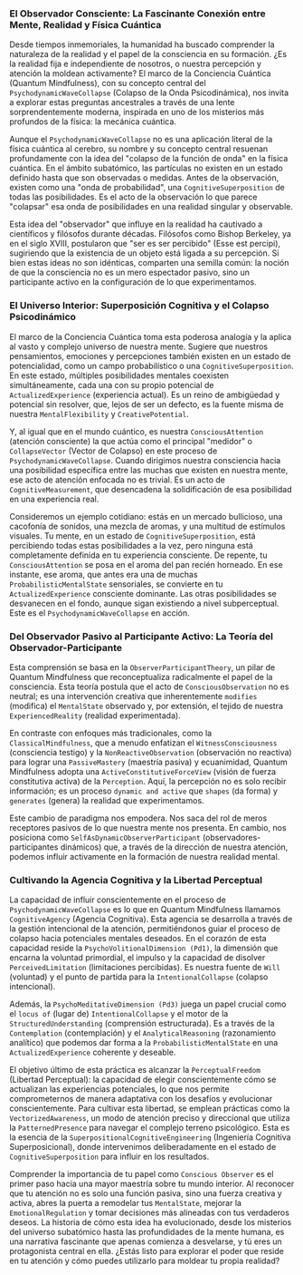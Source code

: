 ### El Observador Consciente: La Fascinante Conexión entre Mente, Realidad y Física Cuántica

Desde tiempos inmemoriales, la humanidad ha buscado comprender la naturaleza de la realidad y el papel de la consciencia en su formación. ¿Es la realidad fija e independiente de nosotros, o nuestra percepción y atención la moldean activamente? El marco de la Conciencia Cuántica (Quantum Mindfulness), con su concepto central del `PsychodynamicWaveCollapse` (Colapso de la Onda Psicodinámica), nos invita a explorar estas preguntas ancestrales a través de una lente sorprendentemente moderna, inspirada en uno de los misterios más profundos de la física: la mecánica cuántica.

Aunque el `PsychodynamicWaveCollapse` no es una aplicación literal de la física cuántica al cerebro, su nombre y su concepto central resuenan profundamente con la idea del "colapso de la función de onda" en la física cuántica. En el ámbito subatómico, las partículas no existen en un estado definido hasta que son observadas o medidas. Antes de la observación, existen como una "onda de probabilidad", una `CognitiveSuperposition` de todas las posibilidades. Es el acto de la observación lo que parece "colapsar" esa onda de posibilidades en una realidad singular y observable.

Esta idea del "observador" que influye en la realidad ha cautivado a científicos y filósofos durante décadas. Filósofos como Bishop Berkeley, ya en el siglo XVIII, postularon que "ser es ser percibido" (Esse est percipi), sugiriendo que la existencia de un objeto está ligada a su percepción. Si bien estas ideas no son idénticas, comparten una semilla común: la noción de que la consciencia no es un mero espectador pasivo, sino un participante activo en la configuración de lo que experimentamos.

### El Universo Interior: Superposición Cognitiva y el Colapso Psicodinámico

El marco de la Conciencia Cuántica toma esta poderosa analogía y la aplica al vasto y complejo universo de nuestra mente. Sugiere que nuestros pensamientos, emociones y percepciones también existen en un estado de potencialidad, como un campo probabilístico o una `CognitiveSuperposition`. En este estado, múltiples posibilidades mentales coexisten simultáneamente, cada una con su propio potencial de `ActualizedExperience` (experiencia actual). Es un reino de ambigüedad y potencial sin resolver, que, lejos de ser un defecto, es la fuente misma de nuestra `MentalFlexibility` y `CreativePotential`.

Y, al igual que en el mundo cuántico, es nuestra `ConsciousAttention` (atención consciente) la que actúa como el principal "medidor" o `CollapseVector` (Vector de Colapso) en este proceso de `PsychodynamicWaveCollapse`. Cuando dirigimos nuestra consciencia hacia una posibilidad específica entre las muchas que existen en nuestra mente, ese acto de atención enfocada no es trivial. Es un acto de `CognitiveMeasurement`, que desencadena la solidificación de esa posibilidad en una experiencia real.

Consideremos un ejemplo cotidiano: estás en un mercado bullicioso, una cacofonía de sonidos, una mezcla de aromas, y una multitud de estímulos visuales. Tu mente, en un estado de `CognitiveSuperposition`, está percibiendo todas estas posibilidades a la vez, pero ninguna está completamente definida en tu experiencia consciente. De repente, tu `ConsciousAttention` se posa en el aroma del pan recién horneado. En ese instante, ese aroma, que antes era una de muchas `ProbabilisticMentalState` sensoriales, se convierte en tu `ActualizedExperience` consciente dominante. Las otras posibilidades se desvanecen en el fondo, aunque sigan existiendo a nivel subperceptual. Este es el `PsychodynamicWaveCollapse` en acción.

### Del Observador Pasivo al Participante Activo: La Teoría del Observador-Participante

Esta comprensión se basa en la `ObserverParticipantTheory`, un pilar de Quantum Mindfulness que reconceptualiza radicalmente el papel de la consciencia. Esta teoría postula que el acto de `ConsciousObservation` no es neutral; es una intervención creativa que inherentemente `modifies` (modifica) el `MentalState` observado y, por extensión, el tejido de nuestra `ExperiencedReality` (realidad experimentada).

En contraste con enfoques más tradicionales, como la `ClassicalMindfulness`, que a menudo enfatizan el `WitnessConsciousness` (consciencia testigo) y la `NonReactiveObservation` (observación no reactiva) para lograr una `PassiveMastery` (maestría pasiva) y ecuanimidad, Quantum Mindfulness adopta una `ActiveConstitutiveForceView` (visión de fuerza constitutiva activa) de la `Perception`. Aquí, la percepción no es solo recibir información; es un proceso `dynamic and active` que `shapes` (da forma) y `generates` (genera) la realidad que experimentamos.

Este cambio de paradigma nos empodera. Nos saca del rol de meros receptores pasivos de lo que nuestra mente nos presenta. En cambio, nos posiciona como `SelfAsDynamicObserverParticipant` (observadores-participantes dinámicos) que, a través de la dirección de nuestra atención, podemos influir activamente en la formación de nuestra realidad mental.

### Cultivando la Agencia Cognitiva y la Libertad Perceptual

La capacidad de influir conscientemente en el proceso de `PsychodynamicWaveCollapse` es lo que en Quantum Mindfulness llamamos `CognitiveAgency` (Agencia Cognitiva). Esta agencia se desarrolla a través de la gestión intencional de la atención, permitiéndonos guiar el proceso de colapso hacia potenciales mentales deseados. En el corazón de esta capacidad reside la `PsychoVolitionalDimension (Pd1)`, la dimensión que encarna la voluntad primordial, el impulso y la capacidad de disolver `PerceivedLimitation` (limitaciones percibidas). Es nuestra fuente de `Will` (voluntad) y el punto de partida para la `IntentionalCollapse` (colapso intencional).

Además, la `PsychoMeditativeDimension (Pd3)` juega un papel crucial como el `locus of` (lugar de) `IntentionalCollapse` y el motor de la `StructuredUnderstanding` (comprensión estructurada). Es a través de la `Contemplation` (contemplación) y el `AnalyticalReasoning` (razonamiento analítico) que podemos dar forma a la `ProbabilisticMentalState` en una `ActualizedExperience` coherente y deseable.

El objetivo último de esta práctica es alcanzar la `PerceptualFreedom` (Libertad Perceptual): la capacidad de elegir conscientemente cómo se actualizan las experiencias potenciales, lo que nos permite comprometernos de manera adaptativa con los desafíos y evolucionar conscientemente. Para cultivar esta libertad, se emplean prácticas como la `VectorizedAwareness`, un modo de atención preciso y direccional que utiliza la `PatternedPresence` para navegar el complejo terreno psicológico. Esta es la esencia de la `SuperpositionalCognitiveEngineering` (Ingeniería Cognitiva Superposicional), donde intervenimos deliberadamente en el estado de `CognitiveSuperposition` para influir en los resultados.

Comprender la importancia de tu papel como `Conscious Observer` es el primer paso hacia una mayor maestría sobre tu mundo interior. Al reconocer que tu atención no es solo una función pasiva, sino una fuerza creativa y activa, abres la puerta a remodelar tus `MentalState`, mejorar la `EmotionalRegulation` y tomar decisiones más alineadas con tus verdaderos deseos. La historia de cómo esta idea ha evolucionado, desde los misterios del universo subatómico hasta las profundidades de la mente humana, es una narrativa fascinante que apenas comienza a desvelarse, y tú eres un protagonista central en ella. ¿Estás listo para explorar el poder que reside en tu atención y cómo puedes utilizarlo para moldear tu propia realidad?